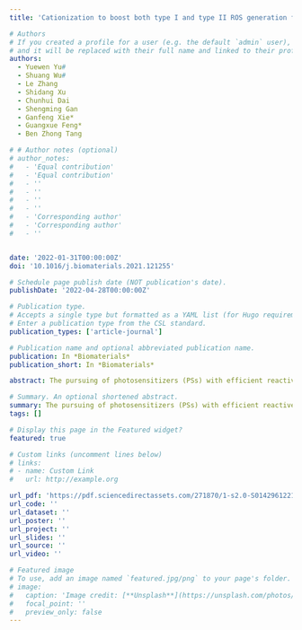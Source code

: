```yaml
---
title: 'Cationization to boost both type I and type II ROS generation for photodynamic therapy'

# Authors
# If you created a profile for a user (e.g. the default `admin` user), write the username (folder name) here
# and it will be replaced with their full name and linked to their profile.
authors:
  - Yuewen Yu#
  - Shuang Wu#
  - Le Zhang
  - Shidang Xu
  - Chunhui Dai
  - Shengming Gan
  - Ganfeng Xie*
  - Guangxue Feng*
  - Ben Zhong Tang

# # Author notes (optional)
# author_notes:
#   - 'Equal contribution'
#   - 'Equal contribution'
#   - ''
#   - ''
#   - ''
#   - ''
#   - 'Corresponding author'
#   - 'Corresponding author'
#   - ''


date: '2022-01-31T00:00:00Z'
doi: '10.1016/j.biomaterials.2021.121255'

# Schedule page publish date (NOT publication's date).
publishDate: '2022-04-28T00:00:00Z'

# Publication type.
# Accepts a single type but formatted as a YAML list (for Hugo requirements).
# Enter a publication type from the CSL standard.
publication_types: ['article-journal']

# Publication name and optional abbreviated publication name.
publication: In *Biomaterials*
publication_short: In *Biomaterials*

abstract: The pursuing of photosensitizers (PSs) with efficient reactive oxygen species (ROS) especially type I ROS generation in aggregate is always in high demand for photodynamic therapy (PDT) and photoimmunotherapy but remains to be a big challenge. Herein, we report a cationization molecular engineering strategy to boost both singlet oxygen and radical generation for PDT. Cationization could convert the neutral donor-acceptor (D-A) typed molecules with the dicyanoisophorone-triphenylamine core (DTPAN, DTPAPy) to their A-D-A′ typed cationic counterparts (DTPANPF6 and DTPAPyPF6). Our experiment and simulation results reveal that such cationization could enhance the aggregation-induced emission (AIE) feature, promote the intersystem crossing (ISC) processes, and increase the charge transfer and separation ability, all of which work collaboratively to promote the efficient generation of ROS especially hydroxyl and superoxide radicals in aggregates. Moreover, these cationic AIE PSs also possess specific cancer cell mitochondrial targeting capability, which could further promote the PDT efficacy both in vitro and in vivo. Therefore, we expect this delicate molecular design represents an attractive paradigm to guide the design of type I AIE PSs for the further development of PDT.

# Summary. An optional shortened abstract.
summary: The pursuing of photosensitizers (PSs) with efficient reactive oxygen species (ROS) especially type I ROS generation in aggregate is always in high demand for photodynamic therapy (PDT) and photoimmunotherapy but remains to be a big challenge. Herein, we report a cationization molecular engineering strategy to boost both singlet oxygen and radical generation for PDT. Cationization could convert the neutral donor-acceptor (D-A) typed molecules with the dicyanoisophorone-triphenylamine core (DTPAN, DTPAPy) to their A-D-A′ typed cationic counterparts (DTPANPF6 and DTPAPyPF6). Our experiment and simulation results reveal that such cationization could enhance the aggregation-induced emission (AIE) feature, promote the intersystem crossing (ISC) processes, and increase the charge transfer and separation ability, all of which work collaboratively to promote the efficient generation of ROS especially hydroxyl and superoxide radicals in aggregates. Moreover, these cationic AIE PSs also possess specific cancer cell mitochondrial targeting capability, which could further promote the PDT efficacy both in vitro and in vivo. Therefore, we expect this delicate molecular design represents an attractive paradigm to guide the design of type I AIE PSs for the further development of PDT.
tags: []

# Display this page in the Featured widget?
featured: true

# Custom links (uncomment lines below)
# links:
# - name: Custom Link
#   url: http://example.org

url_pdf: 'https://pdf.sciencedirectassets.com/271870/1-s2.0-S0142961221X00129/1-s2.0-S0142961221006128/main.pdf?X-Amz-Security-Token=IQoJb3JpZ2luX2VjEBwaCXVzLWVhc3QtMSJHMEUCIC4QofY%2BaocDgWD3DNYbY3SPzekkIp%2B0btqgWFlRmX4rAiEA60NKvuBwltvmf42HXi5IXydwP%2FhJepMSicMz9gb6a%2BsqsgUIJRAFGgwwNTkwMDM1NDY4NjUiDP5nLxmF8GN%2Bu97dqiqPBd9%2BK2idsrq5bGOiRyfyUVnmsyeX8v9x6WMO9ON3osnsJD7Ct78GNIdV6PPajrtpjVHPALXz16DWkORiNPBUmr3WRf6%2F6dL9tUzmpnYUOTOD%2Be0d2Gza0uqOAu1LON%2BT6kU75j%2FX1El6kceQ%2FmsmisnA1QpNfHElJnKF6DEasOIPAwBvhaYfNIRk47QLog9i08K8i8oJYqtec%2Bl3StqYon17QUNJ%2FPqNo424PQNgK7BaBczN4xlXEMzrgDgma%2FZc2UljXyN9EVIGUvI7KtVmauDv5wvDexqhdtNgZeltFGglKqqp2DH9wjw0D%2FBafxzAGmElp1d6iL3xs6y7MskjdNPKCO80lVqne6hMBPggryRxAjVXUOSuOA1yu1Fa3rkKlh%2BxWXlk0mJ9ftASzdMgDzqr0BG1DcFdKO6%2B7mVG8SPHzoV1P7%2FT8ytFLeg%2F3qp%2B7rhwmnCNqyQEUpC6wgS558JaxoKEpaIa%2FVSUUsHsDIUIE3S%2BC8UJvvOH2BzfJzvpdcWx1AD0XnsDFxPxeW1%2BrJIFW0S9fdiyBQqyeCy6BE%2FilIHEENBe3O%2B32cSmylzsv4UbbJ58EwHMUC%2FZonILjsrm2OjOS67ewfXH1RpqmNAyOaPnD7xXn2dmwK78UN3yNmiOaT%2F9iQl2G1jdqShQwH6BVeO68as3v30nyA4I0zYOZRQwuBR548xrJTGSs%2Buq%2B3k8kr3IF7tG5PEJJd43QLs5kkNCE7gmCxWKIuGRiXg2SlyQWHAxEQTpTBsqaeA9QGaANnKuqAbrQPJacFd0H1ZnAJYGDMMdn6XEL8%2FVHUlj7YoqSzLPgcOydxaSbl4VYNHLoFHEbmoNFc%2BVq1BidrKT974fEMTu4DWISLiKCuMwlt6FtgY6sQEsmr4ggtkOIZLQt8nqB3rR2RHVESNrQkYjodk3h2Wx%2B%2FU87SUGHldyFNf0yB7s%2FQX4870t8U5p%2BZBxw%2BffSYSW051%2B57ZFG8x8XX9N%2F2KRxXQrIPSXbK4vD8k5YDOxIpvJ0ujb%2FOSbYx%2FtKCqxoF36EoS3IsUjYW5tlghFv%2Fzdve0f2rbMYb9mKt4bRn3GMT9rfSotVta5BiPSczro4gpJVJczoAbKM2GquFzXD5U9zh4%3D&X-Amz-Algorithm=AWS4-HMAC-SHA256&X-Amz-Date=20240818T041911Z&X-Amz-SignedHeaders=host&X-Amz-Expires=300&X-Amz-Credential=ASIAQ3PHCVTY66PM6XOR%2F20240818%2Fus-east-1%2Fs3%2Faws4_request&X-Amz-Signature=6ed2021ea360282c1fea9c8b39b0765c33785ed8a8b044c9326bbb51c1d1ff63&hash=7cfadeeda1a0c3b7114725f00a3e3f92524f2451377a7c07b28df38b3d592697&host=68042c943591013ac2b2430a89b270f6af2c76d8dfd086a07176afe7c76c2c61&pii=S0142961221006128&tid=spdf-169fee3b-f6ff-4e13-bc85-dcd4191a29d6&sid=2c8d33c81b23314f640b4d91e95c14123f16gxrqa&type=client&tsoh=d3d3LnNjaWVuY2VkaXJlY3QuY29t&ua=080e5b065603510703&rr=8b4f1aaaedf007af&cc=hk&kca=eyJrZXkiOiJ6dGdGUmhsaXV2RmphRXc3aWlZYlVzRVpBMlNWemd5VWFPcU9wMTZNMDlUMVdxdk9ZYkdET2lUYzRqMFNsZ1I1VkZTZWhjVVNMdHBlTHIwZXk4Q1NieHFiUUY3TWRuTXR0MFJYWGZISHNrVWJNU2t6VU4yMXB1T3VhdUJ5MGhMVHg3WWZLelBNb3k3VnpUMUZrNlVrNmQzUFJSUWdUbkZxRDdkNjlJSkNDWFc4dFpyTyIsIml2IjoiZDgyOTQ4ZWRlNjRlMjY2MzdmNzJkMGI4M2E5MjA1NGQifQ==_1723954788895'
url_code: ''
url_dataset: ''
url_poster: ''
url_project: ''
url_slides: ''
url_source: ''
url_video: ''

# Featured image
# To use, add an image named `featured.jpg/png` to your page's folder.
# image:
#   caption: 'Image credit: [**Unsplash**](https://unsplash.com/photos/pLCdAaMFLTE)'
#   focal_point: ''
#   preview_only: false
---
```

